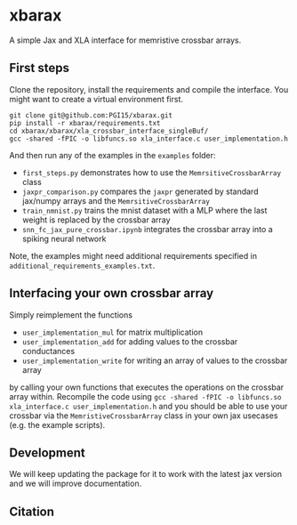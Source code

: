 # xbarax
A simple Jax and XLA interface for memristive crossbar arrays.

## First steps

Clone the repository, install the requirements and compile the interface. You might want to create a virtual environment first. 

```console
git clone git@github.com:PGI15/xbarax.git
pip install -r xbarax/requirements.txt
cd xbarax/xbarax/xla_crossbar_interface_singleBuf/
gcc -shared -fPIC -o libfuncs.so xla_interface.c user_implementation.h
```

And then run any of the examples in the `examples` folder:
- `first_steps.py` demonstrates how to use the `MemrsitiveCrossbarArray` class
- `jaxpr_comparison.py` compares the `jaxpr` generated by standard jax/numpy arrays and the `MemrsitiveCrossbarArray`
- `train_nmnist.py` trains the mnist dataset with a MLP where the last weight is replaced by the crossbar array
- `snn_fc_jax_pure_crossbar.ipynb` integrates the crossbar array into a spiking neural network

Note, the examples might need additional requirements specified in `additional_requirements_examples.txt`.

## Interfacing your own crossbar array

Simply reimplement the functions
- `user_implementation_mul` for matrix multiplication
- `user_implementation_add` for adding values to the crossbar conductances
- `user_implementation_write` for writing an array of values to the crossbar array

by calling your own functions that executes the operations on the crossbar array within.
Recompile the code using `gcc -shared -fPIC -o libfuncs.so xla_interface.c user_implementation.h` and you should be able to use your crossbar via the `MemristiveCrossbarArray` class in your own jax usecases (e.g. the example scripts).

## Development

We will keep updating the package for it to work with the latest jax version and we will improve documentation.

## Citation
